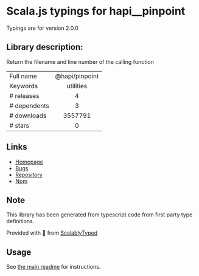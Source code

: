 
# Scala.js typings for hapi__pinpoint

Typings are for version 2.0.0

## Library description:
Return the filename and line number of the calling function

|                    |                 |
| ------------------ | :-------------: |
| Full name          | @hapi/pinpoint |
| Keywords           | utilities |
| # releases         | 4 |
| # dependents       | 3 |
| # downloads        | 3557791 |
| # stars            | 0 |

## Links
- [Homepage](https://github.com/hapijs/pinpoint#readme)
- [Bugs](https://github.com/hapijs/pinpoint/issues)
- [Repository](https://github.com/hapijs/pinpoint)
- [Npm](https://www.npmjs.com/package/%40hapi%2Fpinpoint)
    


## Note
This library has been generated from typescript code from first party type definitions.

Provided with :purple_heart: from [ScalablyTyped](https://github.com/oyvindberg/ScalablyTyped)

## Usage
See [the main readme](../../readme.md) for instructions.


